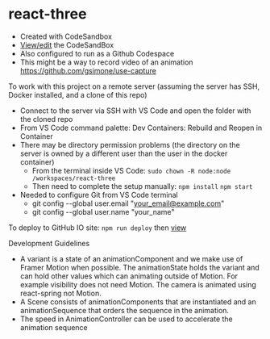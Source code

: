 # react-three
* Created with CodeSandbox
* [View/edit](https://codesandbox.io/p/github/markNZed/react-three) the CodeSandBox
* Also configured to run as a Github Codespace
* This might be a way to record video of an animation https://github.com/gsimone/use-capture

To work with this project on a remote server (assuming the server has SSH, Docker installed, and a clone of this repo)
* Connect to the server via SSH with VS Code and open the folder with the cloned repo
* From VS Code command palette: Dev Containers: Rebuild and Reopen in Container
* There may be directory permission problems (the directory on the server is owned by a different user than the user in the docker container)
  * From the terminal inside VS Code: `sudo chown -R node:node /workspaces/react-three`
  * Then need to complete the setup manually: `npm install` `npm start`
* Needed to configure Git from VS Code terminal 
  * git config --global user.email "your_email@example.com"
  * git config --global user.name "your_name"

To deploy to GitHub IO site: `npm run deploy` then [view](https://marknzed.github.io/react-three)


Development Guidelines

* A variant is a state of an animationComponent and we make use of Framer Motion when possible. The animationState holds the variant and can hold other values which can animating outside of Motion. For example visibility does not need Motion. The camera is animated using react-spring not Motion.
* A Scene consists of animationComponents that are instantiated and an animationSequence that orders the sequence in the animation.
* The speed in AnimationController can be used to accelerate the animation sequence